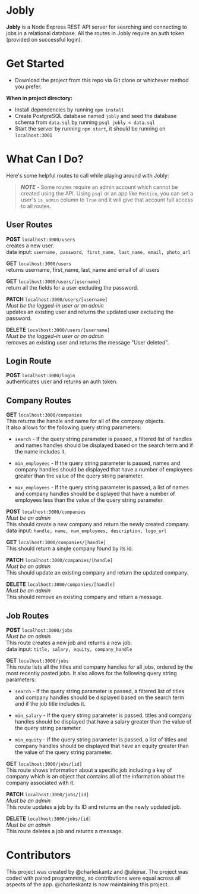 # Jobly
**Jobly** is a Node Express REST API server for searching and connecting to jobs in a relational database. All the routes in Jobly require an auth token (provided on successful login).

# Get Started

- Download the project from this repo via Git clone or whichever method you prefer.

**When in project directory:**

- Install dependencies by running `npm install`
- Create PostgreSQL database named `jobly` and seed the database schema from `data.sql` by running `psql jobly < data.sql`
- Start the server by running `npm start`, it should be running on `localhost:3001`

# What Can I Do?

Here's some helpful routes to call while playing around with Jobly:

>***NOTE*** - Some routes require an admin account which cannot be created using the API. Using `psql` or an app like `Postico`, you can set a user's `is_admin` column to `True` and it will give that account full access to all routes.

## User Routes

**POST** `localhost:3000/users`<br>
creates a new user.<br>
data input: `username, password, first_name, last_name, email, photo_url`

**GET** `localhost:3000/users`<br>
returns username, first_name, last_name and email of all users

**GET** `localhost:3000/users/[username]`<br>
return all the fields for a user excluding the password.

**PATCH** `localhost:3000/users/[username]`<br>
*Must be the logged-in user or an admin*<br>
updates an existing user and returns the updated user excluding the password.

**DELETE** `localhost:3000/users/[username]`<br>
*Must be the logged-in user or an admin*<br>
removes an existing user and returns the message "User deleted".

## Login Route

**POST** `localhost:3000/login`<br>
authenticates user and returns an auth token.

## Company Routes

**GET** `localhost:3000/companies`<br>
This returns the handle and name for all of the company objects.<br>
It also allows for the following query string parameters:

- `search` - If the query string parameter is passed, a filtered list of handles and names handles should be displayed based on the search term and if the name includes it.
- `min_employees` - If the query string parameter is passed, names and company handles should be displayed that have a number of employees greater than the value of the query string parameter.

- `max_employees` - If the query string parameter is passed, a list of names and company handles should be displayed that have a number of employees less than the value of the query string parameter.

**POST** `localhost:3000/companies`<br>
*Must be an admin*<br>
This should create a new company and return the newly created company.<br>
data input: `handle, name, num_employees, description, logo_url`

**GET** `localhost:3000/companies/[handle]`<br>
This should return a single company found by its id.

**PATCH** `localhost:3000/companies/[handle]`<br>
*Must be an admin*<br>
This should update an existing company and return the updated company.

**DELETE** `localhost:3000/companies/[handle]`<br>
*Must be an admin*<br>
This should remove an existing company and return a message.

## Job Routes

**POST** `localhost:3000/jobs`<br>
*Must be an admin*<br>
This route creates a new job and returns a new job.<br>
data input: `title, salary, equity, company_handle`

**GET** `localhost:3000/jobs`<br>
This route lists all the titles and company handles for all jobs, ordered by the most recently posted jobs. It also allows for the following query string parameters:

- `search` - If the query string parameter is passed, a filtered list of titles and company handles should be displayed based on the search term and if the job title includes it.

- `min_salary` - If the query string parameter is passed, titles and company handles should be displayed that have a salary greater than the value of the query string parameter.

- `min_equity` - If the query string parameter is passed, a list of titles and company handles should be displayed that have an equity greater than the value of the query string parameter.

**GET** `localhost:3000/jobs/[id]`<br>
This route shows information about a specific job including a key of company which is an object that contains all of the information about the company associated with it.

**PATCH** `localhost:3000/jobs/[id]`<br>
*Must be an admin*<br>
This route updates a job by its ID and returns an the newly updated job.

**DELETE** `localhost:3000/jobs/[id]`<br>
*Must be an admin*<br>
This route deletes a job and returns a message.

# Contributors

This project was created by @charleskantz and @ulejnar. The project was coded with paired programming, so contributions were equal across all aspects of the app. @charleskantz is now maintaining this project.
